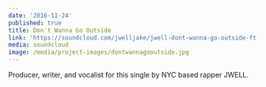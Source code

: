 ```yaml
---
date: '2016-11-24'
published: true
title: Don't Wanna Go Outside
link: 'https://soundcloud.com/jwelljake/jwell-dont-wanna-go-outside-ft-robert-don'
media: soundcloud
image: /media/project-images/dontwannagooutside.jpg
---
```

Producer, writer, and vocalist for this single by NYC based rapper JWELL.
